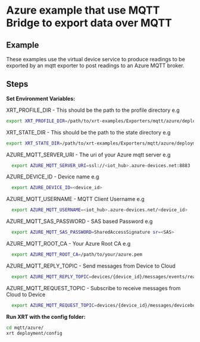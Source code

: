 # Azure example that use MQTT Bridge to export data over MQTT

## Example

These examples use the virtual device service to produce readings to be exported by an mqtt exporter to post readings to an Azure MQTT broker.

## Steps

**Set Environment Variables:**

XRT_PROFILE_DIR - This should be the path to the profile directory e.g

```bash
export XRT_PROFILE_DIR=/path/to/xrt-examples/Exporters/mqtt/azure/deployment/profiles/
```

XRT_STATE_DIR - This should be the path to the state directory e.g

```bash
export XRT_STATE_DIR=/path/to/xrt-examples/Exporters/mqtt/azure/deployment/state/
```

AZURE_MQTT_SERVER_URI - The uri of your Azure mqtt server e.g

```bash
  export AZURE_MQTT_SERVER_URI=ssl://<iot_hub>.azure-devices.net:8883
```

AZURE_DEVICE_ID - Device name e.g

```bash
  export AZURE_DEVICE_ID=<device_id>
```

AZURE_MQTT_USERNAME - MQTT Client Username e.g

```bash
  export AZURE_MQTT_USERNAME=<iot_hub>.azure-devices.net/<device_id>
```

AZURE_MQTT_SAS_PASSWORD - SAS based Password e.g

```bash
  export AZURE_MQTT_SAS_PASSWORD=SharedAccessSignature sr=<SAS>
```

AZURE_MQTT_ROOT_CA - Your Azure Root CA e.g

```bash
  export AZURE_MQTT_ROOT_CA=/path/to/your/azure.pem
```

AZURE_MQTT_REPLY_TOPIC - Send messages from Device to Cloud

```bash
  export AZURE_MQTT_REPLY_TOPIC=devices/{device_id}/messages/events/readpipe
```

AZURE_MQTT_REQUEST_TOPIC - Subscribe to receive messages from Cloud to Device

```bash
  export AZURE_MQTT_REQUEST_TOPIC=devices/{device_id}/messages/devicebound/#
```

**Run XRT with the config folder:**

```bash 
cd mqtt/azure/
xrt deployment/config
```
